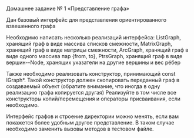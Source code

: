 Домашнее задание № 1 «Представление графа»

Дан базовый интерфейс для представления ориентированного взвешенного графа 

Необходимо написать несколько реализаций интерфейса:
ListGraph, хранящий граф в виде массива списков смежности,
MatrixGraph, хранящий граф в виде матрицы смежности,
ArcGraph, хранящий граф в виде одного массива пар {from, to},
PtrsGraph, хранящий граф в виде вершин--Node, хранящих указатели на другие вершины и вес рёбер

Также необходимо реализовать конструктор, принимающий const IGraph*. Такой конструктор должен скопировать переданный граф в создаваемый объект 
(обратите внимание, что иногда в одну реализацию графа копируется другая)
Реализуйте в том числе все конструкторы копий/перемещения и операторы присваивания, если необходимо.

Интерфейс графов и строение директории можно менять, если вам покажется более удобным другое представление. В таком случае необходимо заменить вызовы методов в тестовом файле.

